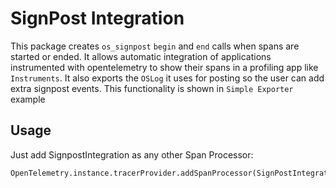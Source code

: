 # SignPost Integration

This package creates `os_signpost` `begin` and `end` calls when spans are started or ended. It allows automatic integration of applications
instrumented with opentelemetry to show their spans in a profiling app like `Instruments`. It also exports the `OSLog` it uses for posting so the user can add extra signpost events. This functionality is shown in `Simple Exporter` example


## Usage 

Just add SignpostIntegration as any other Span Processor:

```
OpenTelemetry.instance.tracerProvider.addSpanProcessor(SignPostIntegration())`
```


